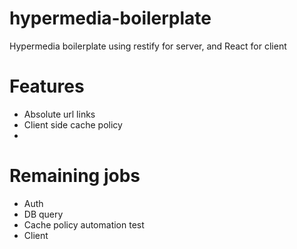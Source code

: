 

# hypermedia-boilerplate
Hypermedia boilerplate using restify for server, and React for client


# Features
- Absolute url links
- Client side cache policy
- 

# Remaining jobs
- Auth
- DB query
- Cache policy automation test
- Client 
